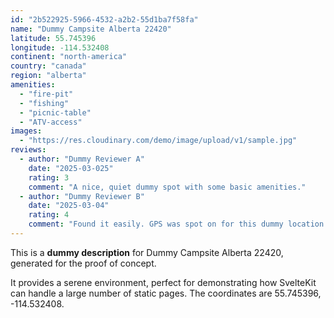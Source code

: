 ```yaml
---
id: "2b522925-5966-4532-a2b2-55d1ba7f58fa"
name: "Dummy Campsite Alberta 22420"
latitude: 55.745396
longitude: -114.532408
continent: "north-america"
country: "canada"
region: "alberta"
amenities:
  - "fire-pit"
  - "fishing"
  - "picnic-table"
  - "ATV-access"
images:
  - "https://res.cloudinary.com/demo/image/upload/v1/sample.jpg"
reviews:
  - author: "Dummy Reviewer A"
    date: "2025-03-025"
    rating: 3
    comment: "A nice, quiet dummy spot with some basic amenities."
  - author: "Dummy Reviewer B"
    date: "2025-03-04"
    rating: 4
    comment: "Found it easily. GPS was spot on for this dummy location."
---
```


This is a **dummy description** for Dummy Campsite Alberta 22420, generated for the proof of concept.

It provides a serene environment, perfect for demonstrating how SvelteKit can handle a large number of static pages. The coordinates are 55.745396, -114.532408.
